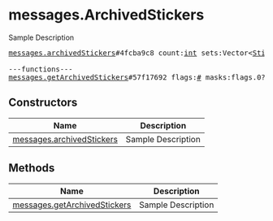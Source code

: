 # messages.ArchivedStickers

Sample Description

<pre>
<a href="../constructor/messages.archivedStickers.md">messages.archivedStickers</a>#4fcba9c8 count:<a href="../type/int.md">int</a> sets:Vector&lt;<a href="../type/StickerSetCovered.md">StickerSetCovered</a>&gt; = <a href="../type/messages.ArchivedStickers.md">messages.ArchivedStickers</a>;

---functions---
<a href="../method/messages.getArchivedStickers.md">messages.getArchivedStickers</a>#57f17692 flags:<a href="../type/#.md">#</a> masks:flags.0?<a href="../type/true.md">true</a> offset_id:<a href="../type/long.md">long</a> limit:<a href="../type/int.md">int</a> = <a href="../type/messages.ArchivedStickers.md">messages.ArchivedStickers</a>;
</pre>

## Constructors

| Name | Description |
|------|-------------|
| [messages.archivedStickers](../constructor/messages.archivedStickers.md) | Sample Description |

## Methods

| Name | Description |
|------|-------------|
| [messages.getArchivedStickers](../method/messages.getArchivedStickers.md) | Sample Description |
